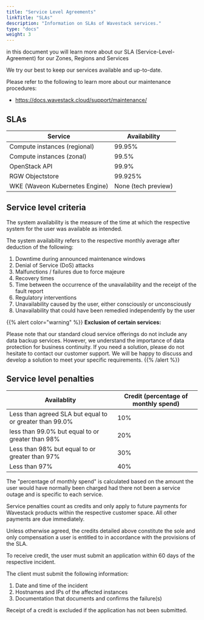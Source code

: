```yaml
---
title: "Service Level Agreements"
linkTitle: "SLAs"
description: "Information on SLAs of Wavestack services."
type: "docs"
weight: 3
---
```

<!-- SPDX-License-Identifier: CC-BY-4.0 -->
<!-- Copyright (C) 2023 Wavecon GmbH -->

in this document you will learn more about our SLA
(Service-Level-Agreement) for our Zones, Regions and Services

We try our best to keep our services available and up-to-date.

Please refer to the following to learn more about our maintenance
procedures:

* https://docs.wavestack.cloud/support/maintenance/

## SLAs

| Service                        | Availability        |
|--------------------------------|---------------------|
| Compute instances (regional)   | 99.95%              |
| Compute instances (zonal)      | 99.5%               |
| OpenStack API                  | 99.9%               |
| RGW Objectstore                | 99.925%             |
| WKE (Waveon Kubernetes Engine) | None (tech preview) |

## Service level criteria

The system availability is the measure of the time at which the
respective system for the user was available as intended.

The system availability refers to the respective monthly
average after deduction of the following:

1. Downtime during announced maintenance windows
1. Denial of Service (DoS) attacks
1. Malfunctions / failures due to force majeure
1. Recovery times
1. Time between the occurrence of the unavailability and the
   receipt of the fault report
1. Regulatory interventions
1. Unavailability caused by the user, either consciously or
   unconsciously
1. Unavailability that could have been remedied independently by
   the user

{{% alert color="warning" %}}
**Exclusion of certain services:**

Please note that our standard cloud service offerings do not include any data backup services. However, we understand
the importance of data protection for business continuity. If you need a solution, please do not hesitate to contact our
customer support. We will be happy to discuss and develop a solution to meet your specific requirements.
{{% /alert %}}

## Service level penalties

| Availablity                                             | Credit (percentage of monthly spend) |
|---------------------------------------------------------|--------------------------------------|
| Less than agreed SLA but equal to or greater than 99.0% | 10%                                  |
| less than 99.0% but equal to or greater than 98%        | 20%                                  |
| Less than 98% but equal to or greater than 97%          | 30%                                  |
| Less than 97%                                           | 40%                                  |

The "percentage of monthly spend" is calculated based on the amount
the user would have normally been charged had there not been a service
outage and is specific to each service.

Service penalties count as credits and only apply to future payments
for Wavestack products within the respective customer space. All other
payments are due immediately.

Unless otherwise agreed, the credits detailed above constitute the
sole and only compensation a user is entitled to in accordance with
the provisions of the SLA.

To receive credit, the user must submit an application within 60 days
of the respective incident.

The client must submit the following information:

1. Date and time of the incident
1. Hostnames and IPs of the affected instances
1. Documentation that documents and confirms the failure(s)

Receipt of a credit is excluded if the application has not been
submitted.
